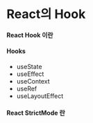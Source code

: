 # React의 Hook

#### React Hook 이란

#### Hooks

* useState
* useEffect
* useContext
* useRef
* useLayoutEffect

#### React StrictMode 란
